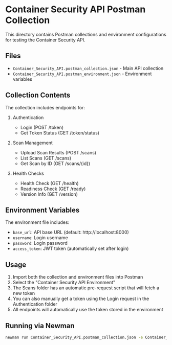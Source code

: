 # Container Security API Postman Collection

This directory contains Postman collections and environment configurations for testing the Container Security API.

## Files

- `Container_Security_API.postman_collection.json` - Main API collection
- `Container_Security_API.postman_environment.json` - Environment variables

## Collection Contents

The collection includes endpoints for:

1. Authentication
   - Login (POST /token)
   - Get Token Status (GET /token/status)

2. Scan Management
   - Upload Scan Results (POST /scans)
   - List Scans (GET /scans)
   - Get Scan by ID (GET /scans/{id})

3. Health Checks
   - Health Check (GET /health)
   - Readiness Check (GET /ready)
   - Version Info (GET /version)

## Environment Variables

The environment file includes:
- `base_url`: API base URL (default: http://localhost:8000)
- `username`: Login username
- `password`: Login password
- `access_token`: JWT token (automatically set after login)

## Usage

1. Import both the collection and environment files into Postman
2. Select the "Container Security API Environment"
3. The Scans folder has an automatic pre-request script that will fetch a new token
4. You can also manually get a token using the Login request in the Authentication folder
5. All endpoints will automatically use the token stored in the environment

## Running via Newman

```bash
newman run Container_Security_API.postman_collection.json -e Container_Security_API.postman_environment.json
```
